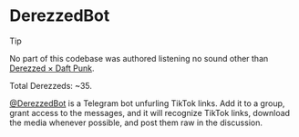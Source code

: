 # DerezzedBot

>[!TIP]
>No part of this codebase was authored listening no sound other than [Derezzed × Daft Punk](https://youtu.be/m4cgLL8JaVI).
>
>Total Derezzeds: ~35.

[@DerezzedBot](https://t.me/DerezzedBot) is a Telegram bot unfurling TikTok links.
Add it to a group, grant access to the messages, and it will recognize TikTok links, download the media whenever possible, and post them raw in the discussion.

